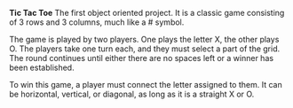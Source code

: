 **Tic Tac Toe**
The first object oriented project. It is a classic game consisting of 3 rows and 3 columns, much like a # symbol.

The game is played by two players. One plays the letter X, the other plays O. The players take one turn each, and they must select a part of the grid. The round continues until either there are no spaces left or a winner has been established.

To win this game, a player must connect the letter assigned to them. It can be horizontal, vertical, or diagonal, as long as it is a straight X or O.